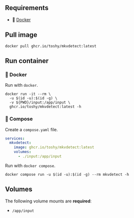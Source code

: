 ## Requirements

- 🐋 [Docker](https://docs.docker.com/get-docker/)

## Pull image

```shell
docker pull ghcr.io/toshy/mkvdetect:latest
```

## Run container

### 🐋 Docker

Run with `docker`.

```shell
docker run -it --rm \
  -u $(id -u):$(id -g) \
  -v ${PWD}/input:/app/input \
  ghcr.io/toshy/mkvdetect:latest -h
```

### 🐳 Compose

Create a `compose.yaml` file.

```yaml
services:
  mkvdetect:
    image: ghcr.io/toshy/mkvdetect:latest
    volumes:
      - ./input:/app/input
```

Run with `docker compose`.

```shell
docker compose run -u $(id -u):$(id -g) --rm mkvdetect -h
```

## Volumes

The following volume mounts are **required**: 

- `/app/input`

